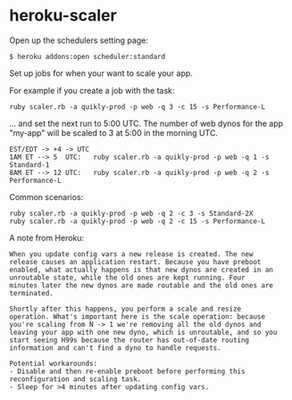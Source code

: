 heroku-scaler
=============

Open up the schedulers setting page:

    $ heroku addons:open scheduler:standard

Set up jobs for when your want to scale your app.

For example if you create a job with the task:

    ruby scaler.rb -a quikly-prod -p web -q 3 -c 15 -s Performance-L

... and set the next run to 5:00 UTC. The number of web dynos for the app "my-app" will be scaled to 3 at 5:00 in the morning UTC.

```
EST/EDT -> +4 -> UTC
1AM ET --> 5  UTC:   ruby scaler.rb -a quikly-prod -p web -q 1 -s Standard-1
8AM ET --> 12 UTC:   ruby scaler.rb -a quikly-prod -p web -q 2 -s Performance-L
```

Common scenarios:

    ruby scaler.rb -a quikly-prod -p web -q 2 -c 3 -s Standard-2X
    ruby scaler.rb -a quikly-prod -p web -q 2 -c 15 -s Performance-L



A note from Heroku:

    When you update config vars a new release is created. The new
    release causes an application restart. Because you have preboot
    enabled, what actually happens is that new dynos are created in an
    unroutable state, while the old ones are kept running. Four
    minutes later the new dynos are made routable and the old ones are
    terminated.

    Shortly after this happens, you perform a scale and resize
    operation. What's important here is the scale operation: because
    you're scaling from N -> 1 we're removing all the old dynos and
    leaving your app with one new dyno, which is unroutable, and so you
    start seeing H99s because the router has out-of-date routing
    information and can't find a dyno to handle requests.

    Potential workarounds:
    - Disable and then re-enable preboot before performing this
    reconfiguration and scaling task.
    - Sleep for >4 minutes after updating config vars.
